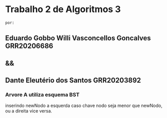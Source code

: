 # Trabalho 2 de Algoritmos 3
    por:
## Eduardo Gobbo Willi Vasconcellos Goncalves GRR20206686
## &&
## Dante Eleutério dos Santos GRR20203892
   
### Arvore A utiliza esquema BST
inserindo newNodo a esquerda caso chave nodo seja menor que newNodo, ou a direita vice versa.
 